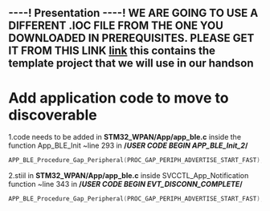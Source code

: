 ----!
Presentation
----!
<ainfo>
WE ARE GOING TO USE A DIFFERENT .IOC FILE FROM THE ONE YOU DOWNLOADED IN PREREQUISITES. PLEASE GET IT FROM THIS LINK  **[link](https://github.com/manu19901991/STM32_WBA_EX2_Template)** this contains the template project that we will use in our handson
</ainfo>
---

# Add application code to move to discoverable

1.code needs to be added in **STM32_WPAN/App/app_ble.c** inside the function App_BLE_Init ~line 293 in **/*USER CODE BEGIN APP_BLE_Init_2*/**

```c
APP_BLE_Procedure_Gap_Peripheral(PROC_GAP_PERIPH_ADVERTISE_START_FAST);
```
2.stiil in **STM32_WPAN/App/app_ble.c** inside SVCCTL_App_Notification function
~line 343 in **/*USER CODE BEGIN EVT_DISCONN_COMPLETE*/**

```c
APP_BLE_Procedure_Gap_Peripheral(PROC_GAP_PERIPH_ADVERTISE_START_FAST);
```




